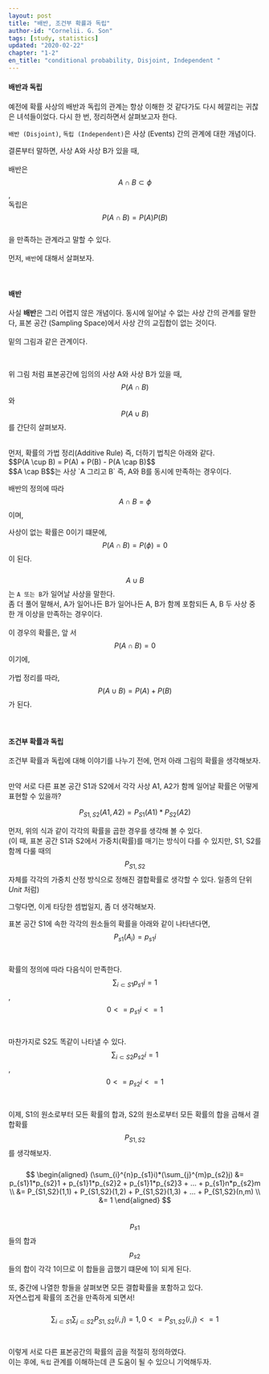 ```yaml
---
layout: post
title: "배반, 조건부 확률과 독립"
author-id: "Cornelii. G. Son"
tags: [study, statistics]
updated: "2020-02-22"
chapter: "1-2"
en_title: "conditional probability, Disjoint, Independent "
---
```


#### 배반과 독립

예전에 확률 사상의 배반과 독립의 관계는 항상 이해한 것 같다가도 다시 헤깔리는 귀찮은 녀석들이었다. 다시 한 번, 정리하면서 살펴보고자 한다.


`배반 (Disjoint)`, `독립 (Independent)`은 사상 (Events) 간의 관계에 대한 개념이다.  

결론부터 말하면, 사상 A와 사상 B가 있을 때,  
<br/>
배반은 $$ A \cap B \subset \phi $$,  
독립은 $$ P(A \cap B) = P(A)P(B) $$  
을 만족하는 관계라고 말할 수 있다.  
<br/>
먼저, `배반`에 대해서 살펴보자.  

<br/>

#### 배반

사실 **배반**은 그리 어렵지 않은 개념이다.
동시에 일어날 수 없는 사상 간의 관계를 말한다, 표본 공간 (Sampling Space)에서 사상 간의 교집합이 없는 것이다.
<br/>  
밑의 그림과 같은 관계이다.


<br/>

위 그림 처럼 표본공간에 임의의 사상 A와 사상 B가 있을 때,  
$$P(A \cap B)$$와 $$P(A \cup B)$$를 간단히 살펴보자.

<br/>
먼저, 확률의 가법 정리(Additive Rule) 즉, 더하기 법칙은 아래와 같다.   
<br/>  
$$P(A \cup B) = P(A) + P(B) - P(A \cap B)$$

<br/>
$$A \cap B$$는 사상 `A 그리고 B` 즉, A와 B를 동시에 만족하는 경우이다.
<br/>

배반의 정의에 따라 $$ A \cap B = \phi $$ 이며, 

사상이 없는 확률은 0이기 떄문에, $$P(A \cap B) = P(\phi) = 0$$이 된다.
 <br/>
 <br/>
$$ A \cup B $$는 `A 또는 B`가 일어날 사상을 말한다.  
좀 더 풀어 말해서, A가 일어나든 B가 일어나든 A, B가 함께 포함되든 A, B 두 사상 중 한 개 이상을 만족하는 경우이다.  <br/><br/>
이 경우의 확률은, 앞 서 $$P(A \cap B) = 0$$ 이기에,  
<br/> 가법 정리를 따라, $$ P(A \cup B) = P(A) + P(B) $$가 된다.
<br/>  
<br/>
#### 조건부 확률과 독립  

조건부 확률과 독립에 대해 이야기를 나누기 전에, 먼저 아래 그림의 확률을 생각해보자.
<br/>


<br/>
만약 서로 다른 표본 공간 S1과 S2에서 각각 사상 A1, A2가 함께 일어날 확률은 어떻게 표현할 수 있을까?
<br/>

$$ P_{S1,S2}(A1, A2) = P_{S1}(A1) * P_{S2}(A2)$$  

먼저, 위의 식과 같이 각각의 확률을 곱한 경우를 생각해 볼 수 있다.  
(이 때, 표본 공간 S1과 S2에서 가중치(확률)를 매기는 방식이 다를 수 있지만,
S1, S2를 함께 다룰 때의 $$P_{S1,S2}$$ 자체를 각각의 가중치 산정 방식으로 정해진 결합확률로 생각할 수 있다. 일종의 단위 *Unit* 처럼)  

그렇다면, 이게 타당한 셈법일지, 좀 더 생각해보자.  

표본 공간 S1에 속한 각각의 원소들의 확률을 아래와 같이 나타낸다면,  
$$ P_{s1}(A_i) = p_{s1}i$$
<br/>  
확률의 정의에 따라 다음식이 만족한다.  
$$  \sum_{i \subset S1} p_{s1}i = 1$$, $$ 0 <= p_{s1}i <= 1$$
<br/>
<br/>
마찬가지로 S2도 똑같이 나타낼 수 있다.
<br/>
$$  \sum_{i \subset S2} p_{s2}i = 1$$, $$ 0 <= p_{s2}i <= 1$$
<br/>
<br/>
이제, S1의 원소로부터 모든 확률의 합과, S2의 원소로부터 모든 확률의 합을 곱해서 결합확률 $$P_{S1,S2}$$를 생각해보자.
<br/>
<br/>
$$ 
\begin{aligned}
    (\sum_{i}^{n}p_{s1}i)*(\sum_{j}^{m}p_{s2}j) &= p_{s1}1*p_{s2}1 + p_{s1}1*p_{s2}2 + p_{s1}1*p_{s2}3 + ... + p_{s1}n*p_{s2}m \\
    &= P_{S1,S2}(1,1) + P_{S1,S2}(1,2) + P_{S1,S2}(1,3) + ... + P_{S1,S2}(n,m) \\
    &= 1
\end{aligned}    
$$
<br/>
$$ p_{s1}$$들의 합과 $$ p_{s2}$$들의 합이 각각 1이므로 이 합들을 곱했기 떄문에 1이 되게 된다.
<br/>
<br/>
또, 중간에 나열한 항들을 살펴보면 모든 결합확률을 포함하고 있다.
<br/>
자연스럽게 확률의 조건을 만족하게 되면서!
<br/>
<br/>
$$ \sum_{i \subset S1}\sum_{j \subset S2}P_{S1,S2}(i,j) = 1, 0 <= P_{S1,S2}(i,j) <= 1$$
<br/>
<br/>
이렇게 서로 다른 표본공간의 확률의 곱을 적절히 정의하였다.
<br/>
이는 후에, `독립` 관계를 이해하는데 큰 도움이 될 수 있으니 기억해두자.
<br/>
<br/>